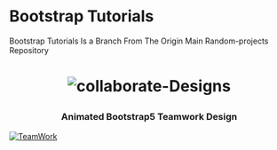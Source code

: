 # Bootstrap Tutorials
Bootstrap Tutorials Is a Branch From The Origin Main Random-projects Repository 




<h1 align="center">

![collaborate-Designs](https://img.shields.io/badge/collaborate-Designs-%23e16e?style=for-the-badge)

</h1>

<h3 align="center">Animated Bootstrap5 Teamwork Design</h3>

<a href="https://github.com/Omsamiir/Random-Projects/tree/Bootstrap/01-SBootstrap">

![TeamWork](https://github.com/Omsamiir/Random-Projects/tree/Bootstrap/01-SBootstrap/Banners/Bootstrap.gif)

</a>
